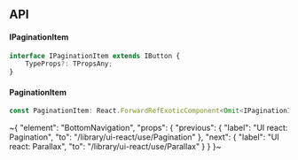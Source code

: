 

## API

#### IPaginationItem

```ts
interface IPaginationItem extends IButton {
    TypeProps?: TPropsAny;
}
```

#### PaginationItem

```ts
const PaginationItem: React.ForwardRefExoticComponent<Omit<IPaginationItem, "ref"> & React.RefAttributes<unknown>>;
```


~{
  "element": "BottomNavigation",
  "props": {
    "previous": {
      "label": "UI react: Pagination",
      "to": "/library/ui-react/use/Pagination"
    },
    "next": {
      "label": "UI react: Parallax",
      "to": "/library/ui-react/use/Parallax"
    }
  }
}~
